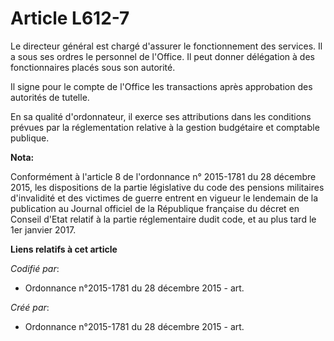 # Article L612-7

Le directeur général est chargé d'assurer le fonctionnement des services. Il a sous ses ordres le personnel de l'Office. Il
peut donner délégation à des fonctionnaires placés sous son autorité.

Il signe pour le compte de l'Office les transactions après approbation des autorités de tutelle.

En sa qualité d'ordonnateur, il exerce ses attributions dans les conditions prévues par la réglementation relative à la
gestion budgétaire et comptable publique.

**Nota:**

Conformément à l'article 8 de l'ordonnance n° 2015-1781 du 28 décembre 2015, les dispositions de la partie législative du
code des pensions militaires d'invalidité et des victimes de guerre entrent en vigueur le lendemain de la publication au
Journal officiel de la République française du décret en Conseil d'Etat relatif à la partie réglementaire dudit code, et au
plus tard le 1er janvier 2017.

**Liens relatifs à cet article**

_Codifié par_:

  - Ordonnance n°2015-1781 du 28 décembre 2015 - art.

_Créé par_:

  - Ordonnance n°2015-1781 du 28 décembre 2015 - art.
